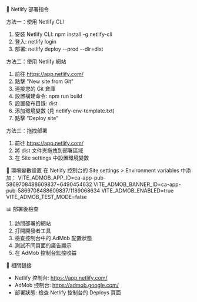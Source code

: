 
🚀 Netlify 部署指令

方法一：使用 Netlify CLI
1. 安裝 Netlify CLI: npm install -g netlify-cli
2. 登入: netlify login
3. 部署: netlify deploy --prod --dir=dist

方法二：使用 Netlify 網站
1. 前往 https://app.netlify.com/
2. 點擊 "New site from Git"
3. 連接您的 Git 倉庫
4. 設置構建命令: npm run build
5. 設置發布目錄: dist
6. 添加環境變數 (見 netlify-env-template.txt)
7. 點擊 "Deploy site"

方法三：拖拽部署
1. 前往 https://app.netlify.com/
2. 將 dist 文件夾拖拽到部署區域
3. 在 Site settings 中設置環境變數

🔧 環境變數設置
在 Netlify 控制台的 Site settings > Environment variables 中添加：
VITE_ADMOB_APP_ID=ca-app-pub-5869708488609837~6490454632
VITE_ADMOB_BANNER_ID=ca-app-pub-5869708488609837/1189068634
VITE_ADMOB_ENABLED=true
VITE_ADMOB_TEST_MODE=false

📊 部署後檢查
1. 訪問部署的網站
2. 打開開發者工具
3. 檢查控制台中的 AdMob 配置狀態
4. 測試不同頁面的廣告顯示
5. 在 AdMob 控制台監控收益

🔗 相關鏈接
- Netlify 控制台: https://app.netlify.com/
- AdMob 控制台: https://admob.google.com/
- 部署狀態: 檢查 Netlify 控制台的 Deploys 頁面
